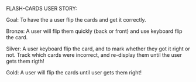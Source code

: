 FLASH-CARDS USER STORY:

   Goal: To have the a user flip the cards and get it correctly.

   Bronze: A user will flip them quickly (back or front) and use keyboard flip the card.
  
   Silver: A user keyboard flip the card, and to mark whether they got it right or not. Track which cards were incorrect, and    re-display them until the user gets them rigth!
  
   Gold: A user will flip the cards until user gets them right! 

  


    
